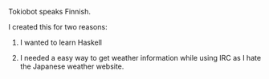 Tokiobot speaks Finnish.

I created this for two reasons:

  1) I wanted to learn Haskell

  2) I needed a easy way to get weather information while using IRC as
   I hate the Japanese weather website.